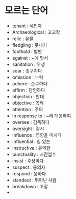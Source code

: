 # 모르는 단어

* tenant : 세입자
* Archaeological : 고고학
* relic : 유물
* fledgling : 풋내기
* foothold : 발판
* against : ~에 맞서
* sanitation : 위생
* soar : 솟구치다
* omission : 누락
* adhere : 준수하다
* affirm : 단언하다
* objection : 반대
* objective : 목적
* attention : 주의
* in response to : ~에 대응하여 
* oversee : 감독하다
* oversight : 감시
* influence : 영향을 미치다
* influential : 힘 있는
* instructive : 유익한
* punctuality : 시간엄수
* insist : 주장하다
* suspect : 용의자
* respond : 응하다
* standout : 뛰어난 사람
* breakdown : 고장
* 

